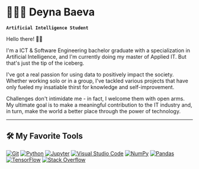 # 👩🏻‍💻 Deyna Baeva

**`Artificial Intelligence Student`** 

Hello there! 👋🏼

I'm a ICT & Software Engineering bachelor graduate with a specialization in Artificial Intelligence, and I'm currently doing my master of Applied IT. But that's just the tip of the iceberg.

I've got a real passion for using data to positively impact the society. Whether working solo or in a group, I've tackled various projects that have only fueled my insatiable thirst for knowledge and self-improvement.

Challenges don't intimidate me - in fact, I welcome them with open arms. My ultimate goal is to make a meaningful contribution to the IT industry and, in turn, make the world a better place through the power of technology.
<hr>

<h2>🛠️ My Favorite Tools</h2>
  <p>
      <a href="#"><img alt="Git" src="https://img.shields.io/badge/Git-F05033.svg?logo=git&logoColor=white"></a>
      <a href="https://github.com/search?q=user%3ADenverCoder1+language%3Apython"><img alt="Python" src="https://img.shields.io/badge/Python-14354C.svg?logo=python&logoColor=white"></a>
      <a href="#"><img alt="Jupyter" src="https://img.shields.io/badge/Jupyter-F37626.svg?logo=Jupyter&logoColor=white"></a>
      <a href="#"><img alt="Visual Studio Code" src="https://img.shields.io/badge/Visual%20Studio%20Code-0078d7.svg?logo=visual-studio-code&logoColor=white"></a>
      <a href="#"><img alt="NumPy" src="https://img.shields.io/badge/Numpy-013243.svg?logo=numpy&logoColor=white"></a>
      <a href="#"><img alt="Pandas" src="https://img.shields.io/badge/Pandas-150458.svg?logo=pandas&logoColor=white"></a>
      <a href="#"><img alt="TensorFlow" src="https://img.shields.io/badge/TensorFlow-FF6F00.svg?logo=TensorFlow&logoColor=white"></a>
      <a href="#"><img alt="Stack Overflow" src="https://img.shields.io/badge/-Stack%20Overflow-FE7A16?logo=stack-overflow&logoColor=white"></a>
  </p>


